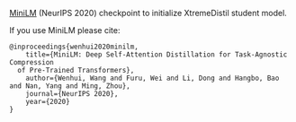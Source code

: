 [MiniLM](https://papers.nips.cc/paper/2020/hash/3f5ee243547dee91fbd053c1c4a845aa-Abstract.html) (NeurIPS 2020) checkpoint to initialize XtremeDistil student model.

If you use MiniLM please cite:

```
@inproceedings{wenhui2020minilm,
	title={MiniLM: Deep Self-Attention Distillation for Task-Agnostic Compression
  of Pre-Trained Transformers},
	author={Wenhui, Wang and Furu, Wei and Li, Dong and Hangbo, Bao and Nan, Yang and Ming, Zhou},
	journal={NeurIPS 2020},
	year={2020}
}
```
